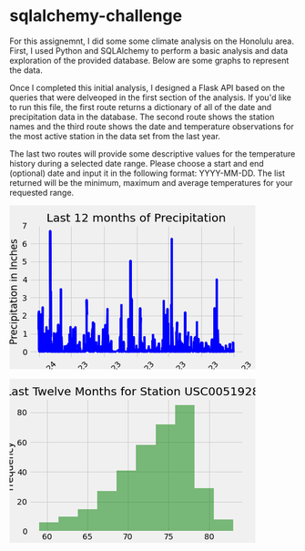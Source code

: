 # sqlalchemy-challenge
For this assignemnt, I did some some climate analysis on the Honolulu area. First, I used Python and SQLAlchemy to perform a basic analysis and data exploration of the provided database. Below are some graphs to represent the data. 

Once I completed this initial analysis, I designed a Flask API based on the queries that were delveoped in the first section of the analysis. If you'd like to run this file, the first route returns a dictionary of all of the date and precipitation data in the database. The second route shows the station names and the third route shows the date and temperature observations for the most active station in the data set from the last year. 

The last two routes will provide some descriptive values for the temperature history during a selected date range. Please choose a start and end (optional) date and input it in the following format: YYYY-MM-DD. The list returned will be the minimum, maximum and average temperatures for your requested range.

![Last 12 months of Precipitation](data/last12moprcp.png)


![Last Twelve Months for Station USC00519281](data/temphist.png)
